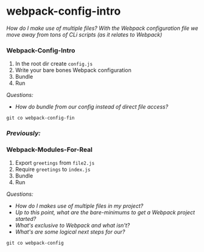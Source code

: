 # webpack-config-intro
*How do I make use of multiple files? With the Webpack configuration file we move away from tons of CLi scripts (as it relates to Webpack)*

### Webpack-Config-Intro
1. In the root dir create `config.js`
2. Write your bare bones Webpack configuration
2. Bundle
3. Run

*Questions:*
- *How do bundle from our config instead of direct file access?*

`git co webpack-config-fin`

### *Previously:*

### Webpack-Modules-For-Real
1. Export `greetings` from `file2.js`
2. Require `greetings` to `index.js`
2. Bundle
3. Run

*Questions:*
- *How do I makes use of multiple files in my project?*
- *Up to this point, what are the bare-minimums to get a Webpack project started?*
- *What's exclusive to Webpack and what isn't?*
- *What's are some logical next steps for our?*

`git co webpack-config`
